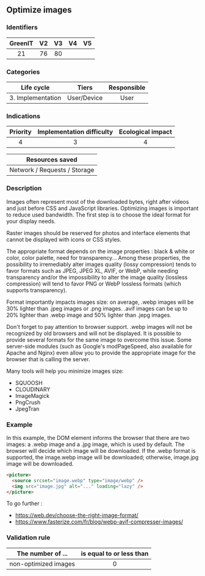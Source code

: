 ## Optimize images

### Identifiers

| GreenIT | V2  | V3  | V4  | V5  |
| :-----: | :-: | :-: | :-: | :-: |
|   21    | 76  | 80  |     |     |

### Categories

|    Life cycle     |    Tiers    | Responsible |
| :---------------: | :---------: | :---------: |
| 3. Implementation | User/Device |    User     |

### Indications

| Priority | Implementation difficulty | Ecological impact |
| :------: | :-----------------------: | :---------------: |
|    4     |             3             |         4         |

|       Resources saved        |
| :--------------------------: |
| Network / Requests / Storage |

### Description

Images often represent most of the downloaded bytes, right after videos and just before CSS and JavaScript libraries.
Optimizing images is important to reduce used bandwidth. The first step is to choose the ideal format for your
display needs.

Raster images should be reserved for photos and interface elements that cannot be displayed with icons or CSS styles.

The appropriate format depends on the image properties : black & white or color, color palette, need for transparency...
Among these properties, the possibility to irremediably alter images quality (lossy compression) tends to favor formats such as JPEG, JPEG XL,
AVIF, or WebP, while needing transparency and/or the impossibility to alter the image quality (lossless compression) will tend to favor
PNG or WebP lossless formats (which supports transparency).

Format importantly impacts images size: on average, .webp images will be 30% lighter than .jpeg
images or .png images. .avif images can be up to 20% lighter than .webp image and 50% lighter than .jepg images.

Don't forget to pay attention to browser support. .webp images will not be recognized by
old browsers and will not be displayed. It is possible to provide several formats for the same image
to overcome this issue. Some server-side modules (such as Google's modPageSpeed, also available for Apache
and Nginx) even allow you to provide the appropriate image for the browser that is calling the server.

Many tools will help you minimize images size:

- SQUOOSH
- CLOUDINARY
- ImageMagick
- PngCrush
- JpegTran

### Example

In this example, the DOM <picture> element informs the browser that there are two images: a .webp image and a
.jpg image, which is used by default. The browser will decide which image will be downloaded. If the .webp format
is supported, the image.webp image will be downloaded; otherwise, image.jpg image will be downloaded.

```html
<picture>
  <source srcset="image.webp" type="image/webp" />
  <img src="image.jpg" alt="..." loading="lazy" />
</picture>
```

To go further :

- https://web.dev/choose-the-right-image-format/
- https://www.fasterize.com/fr/blog/webp-avif-compresser-images/

### Validation rule

| The number of ...    | is equal to or less than |
| -------------------- | :----------------------: |
| non-optimized images |            0             |

